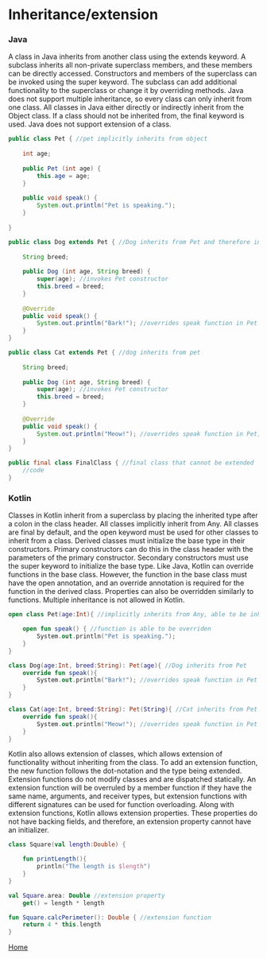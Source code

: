 # Inheritance/extension

### Java
A class in Java inherits from another class using the extends keyword. A subclass inherits all non-private superclass members, and these members can be directly accessed. Constructors and members of the superclass can be invoked using the super keyword. The subclass can add additional functionality to the superclass or change it by overriding methods. Java does not support multiple inheritance, so every class can only inherit from one class. All classes in Java either directly or indirectly inherit from the Object class. If a class should not be inherited from, the final keyword is used. Java does not support extension of a class.


```java
public class Pet { //pet implicitly inherits from object
	
	int age;
    
	public Pet (int age) {
    	this.age = age;
	}
    
	public void speak() {
    	System.out.println("Pet is speaking.");
	}
    
}

public class Dog extends Pet { //Dog inherits from Pet and therefore inherits from Object
	
	String breed;
    
	public Dog (int age, String breed) {
    	super(age); //invokes Pet constructor
		this.breed = breed;
	}
    
	@Override
	public void speak() {
    	System.out.println("Bark!"); //overrides speak function in Pet
	}
}

public class Cat extends Pet { //dog inherits from pet
	
	String breed;
    
	public Dog (int age, String breed) {
    	super(age); //invokes Pet constructor
		this.breed = breed;
	}
    
	@Override
	public void speak() {
    	System.out.println("Meow!"); //overrides speak function in Pet, different implementation than Dog class
	}
}
```
```java
public final class FinalClass { //final class that cannot be extended
	//code
}
```

### Kotlin
Classes in Kotlin inherit from a superclass by placing the inherited type after a colon in the class header. All classes implicitly inherit from Any. All classes are final by default, and the open keyword must be used for other classes to inherit from a class. Derived classes must initialize the base type in their constructors. Primary constructors can do this in the class header with the parameters of the primary constructor. Secondary constructors must use the super keyword to initialize the base type. Like Java, Kotlin can override functions in the base class. However, the function in the base class must have the open annotation, and an override annotation is required for the function in the derived class. Properties can also be overridden similarly to functions. Multiple inheritance is not allowed in Kotlin.

```kotlin
open class Pet(age:Int){ //implicitly inherits from Any, able to be inherited

	open fun speak() { //function is able to be overriden
		System.out.println("Pet is speaking.");
	}
}

class Dog(age:Int, breed:String): Pet(age){ //Dog inherits from Pet
	override fun speak(){
    	System.out.println("Bark!"); //overrides speak function in Pet
	}
}

class Cat(age:Int, breed:String): Pet(String){ //Cat inherits from Pet
	override fun speak(){
    	System.out.println("Meow!"); //overrides speak function in Pet
	}
}
```

Kotlin also allows extension of classes, which allows extension of functionality without inheriting from the class. To add an extension function, the new function follows the dot-notation and the type being extended. Extension functions do not modify classes and are dispatched statically. An extension function will be overruled by a member function if they have the same name, arguments, and receiver types, but extension functions with different signatures can be used for function overloading. Along with extension functions, Kotlin allows extension properties. These properties do not have backing fields, and therefore, an extension property cannot have an initializer.

```kotlin
class Square(val length:Double) {

	fun printLength(){
		println("The length is $length")
	}
}

val Square.area: Double //extension property
	get() = length * length

fun Square.calcPerimeter(): Double { //extension function
	return 4 * this.length
}
```

[Home](../README.md)